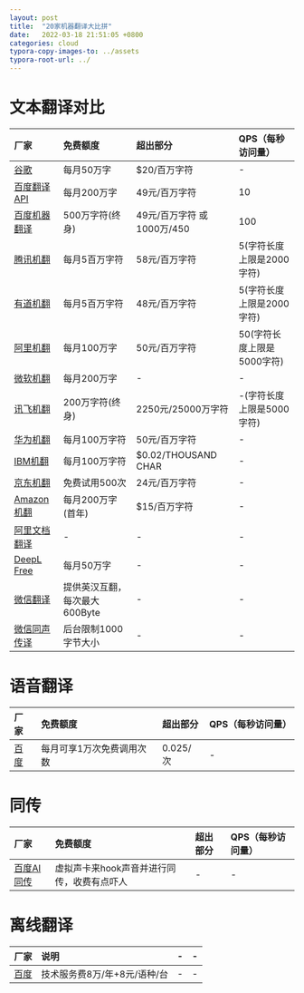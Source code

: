 ```yaml
---
layout: post
title:  "20家机器翻译大比拼"
date:   2022-03-18 21:51:05 +0800
categories: cloud
typora-copy-images-to: ../assets
typora-root-url: ../
---
```



# 文本翻译对比

| 厂家 | 免费额度 | 超出部分 | QPS（每秒访问量） |
| :---- | :---- | :---- | :---- |
| [谷歌][1] | 每月50万字 | $20/百万字符  | - |
| [百度翻译API][1] | 每月200万字 | 49元/百万字符  | 10 |
| [百度机器翻译][7] | 500万字符(终身) | 49元/百万字符 或 1000万/450  | 100 |
| [腾讯机翻][8] | 每月5百万字符 | 58元/百万字符  | 5(字符长度上限是2000字符) |
| [有道机翻][9] | 每月5百万字符 | 48元/百万字符  | 5(字符长度上限是2000字符) |
| [阿里机翻][1] | 每月100万字 | 50元/百万字符  | 50(字符长度上限是5000字符) |
| [微软机翻][1] | 每月200万字 | -  | - |
| [讯飞机翻][10] | 200万字符(终身) | 2250元/25000万字符  | -(字符长度上限是5000字符)  |
| [华为机翻][11] | 每月100万字符 | 50元/百万字符  | -  |
| [IBM机翻][13] | 每月100万字符 | $0.02/THOUSAND CHAR  | -  |
| [京东机翻][12] | 免费试用500次 | 24元/百万字符  | -  |
| [Amazon机翻][12] | 每月200万字(首年) | $15/百万字符  | -  |
| [阿里文档翻译][1] | - | -  | - |
| [DeepL Free][5] | 每月50万字 |            -     | - |
| [微信翻译][6] | 提供英汉互翻，每次最大600Byte | -     | - |
| [微信同声传译][6]| 后台限制1000字节大小 | -     | - |

# 语音翻译

| 厂家 | 免费额度 | 超出部分 | QPS（每秒访问量） |
| :---- | :---- | :---- | :---- |
| [百度][2] | 每月可享1万次免费调用次数 | 0.025/次  | - |

# 同传

| 厂家 | 免费额度 | 超出部分 | QPS（每秒访问量） |
| :---- | :---- | :---- | :---- |
| [百度AI同传][3] | 虚拟声卡来hook声音并进行同传，收费有点吓人|-|-|

# 离线翻译

| 厂家 | 说明 | - | - |
| :---- | :---- | :---- | :---- |
| [百度][4] | 技术服务费8万/年+8元/语种/台 |-|-|

[1]: https://api.fanyi.baidu.com/product/113
[2]: https://api.fanyi.baidu.com/product/21
[3]: https://tongchuan.baidu.com/
[4]: http://api.fanyi.baidu.com/product/31
[5]: https://www.deepl.com/en/docs-api/
[6]: https://developers.weixin.qq.com/doc/offiaccount/Intelligent_Interface/AI_Open_API.html
[7]: https://cloud.baidu.com/doc/MT/s/ykqq95r2y
[8]: https://cloud.tencent.com/document/product/551/35017
[9]: https://ai.youdao.com/product-fanyi-text.s
[10]: https://www.xfyun.cn/services/xftrans?target=price
[11]: https://www.huaweicloud.com/pricing.html?tab=detail#/nlp
[12]: https://neuhub.jd.com/market/api/471
[13]: https://cloud.ibm.com/catalog/services/language-translator

